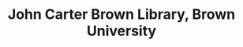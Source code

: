 ---
layout: repo
title: "John Carter Brown Library, Brown University"
id: 163
permalink: repos/163/
---